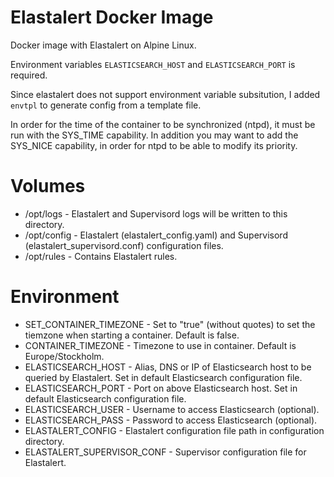# Elastalert Docker Image
Docker image with Elastalert on Alpine Linux.

Environment variables `ELASTICSEARCH_HOST` and `ELASTICSEARCH_PORT` is required.

Since elastalert does not support environment variable subsitution, I added `envtpl` to generate config from a template file.

In order for the time of the container to be synchronized (ntpd), it must be run with the SYS_TIME capability.
In addition you may want to add the SYS_NICE capability, in order for ntpd to be able to modify its priority.

# Volumes
- /opt/logs       - Elastalert and Supervisord logs will be written to this directory.
- /opt/config     - Elastalert (elastalert_config.yaml) and Supervisord (elastalert_supervisord.conf) configuration files.
- /opt/rules      - Contains Elastalert rules.<br/>

# Environment
- SET_CONTAINER_TIMEZONE - Set to "true" (without quotes) to set the tiemzone when starting a container. Default is false.
- CONTAINER_TIMEZONE - Timezone to use in container. Default is Europe/Stockholm.
- ELASTICSEARCH_HOST - Alias, DNS or IP of Elasticsearch host to be queried by Elastalert. Set in default Elasticsearch configuration file.
- ELASTICSEARCH_PORT - Port on above Elasticsearch host. Set in default Elasticsearch configuration file.
- ELASTICSEARCH_USER - Username to access Elasticsearch (optional).
- ELASTICSEARCH_PASS - Password to access Elasticsearch (optional).
- ELASTALERT_CONFIG - Elastalert configuration file path in configuration directory.
- ELASTALERT_SUPERVISOR_CONF - Supervisor configuration file for Elastalert.
